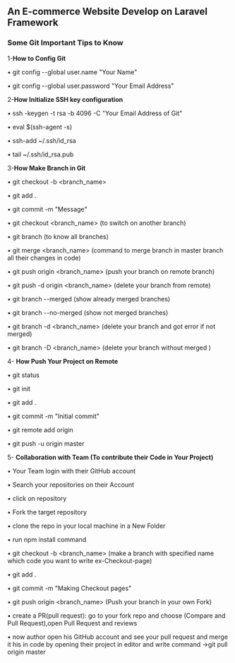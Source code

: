  ## An E-commerce Website Develop on Laravel Framework

### Some Git Important Tips to Know
                
1-**How to Config Git**


•	git config --global user.name "Your Name"

•	git config --global user.password "Your Email Address"

2-**How Initialize SSH key configuration**

•	ssh -keygen -t rsa -b 4096 -C "Your Email Address of Git"

•	eval $(ssh-agent -s)

•	ssh-add ~/.ssh/id_rsa

•	tail ~/.ssh/id_rsa.pub

3-**How Make Branch in Git**

•	git checkout -b <branch_name>

•	git add .

•	git commit -m "Message"

•	git checkout <branch_name> (to switch on another branch)

•	git branch (to know all branches)

•	git merge <branch_name> (command to merge branch in master branch all their changes in code)

•	git push origin <branch_name> (push your branch on remote branch)

•	git push -d origin <branch_name> (delete your branch from remote)

•	git branch --merged (show already merged branches)

•	git branch --no-merged (show not merged branches)

•	git branch -d <branch_name> (delete your branch and got error if not merged)

•	git branch -D <branch_name> (delete your branch without merged )

4- **How Push Your Project on Remote**

•	git status

•	git init

•	git add .

•	git commit -m "Initial commit"

•	git remote add origin

•	git push -u origin master

5- **Collaboration with Team (To contribute their Code in Your Project)**

•	Your Team login with their GitHub account

•	Search your repositories on their Account

•	click on repository

•	Fork the target repository

•	clone the repo in your local machine in a New Folder

•	run npm install command

•	git checkout -b <branch_name> (make a branch with specified name which code you want to write ex-Checkout-page)

•	git add .

•	git commit -m "Making Checkout pages" 

•	git push origin <branch_name> (Push your branch in your own Fork) 

•	create a PR(pull request): go to your fork repo and choose (Compare and Pull Request),open Pull Request and reviews

•	now author open his GitHub account and see your pull request and merge it his in code by opening their project in editor and write     command ->git pull origin master

